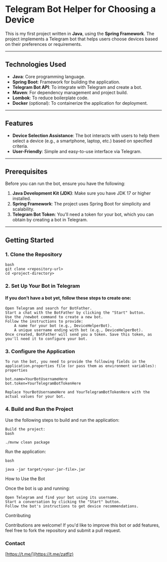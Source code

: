 # Telegram Bot Helper for Choosing a Device

This is my first project written in **Java**, using the **Spring Framework**. The project implements a Telegram bot that helps users choose devices based on their preferences or requirements.

---

## Technologies Used

- **Java**: Core programming language.
- **Spring Boot**: Framework for building the application.
- **Telegram Bot API**: To integrate with Telegram and create a bot.
- **Maven**: For dependency management and project build.
- **Lombok**: To reduce boilerplate code.
- **Docker** (optional): To containerize the application for deployment.

---

## Features

- **Device Selection Assistance**: The bot interacts with users to help them select a device (e.g., a smartphone, laptop, etc.) based on specified criteria.
- **User-Friendly**: Simple and easy-to-use interface via Telegram.

---

## Prerequisites

Before you can run the bot, ensure you have the following:

1. **Java Development Kit (JDK)**: Make sure you have JDK 17 or higher installed.
2. **Spring Framework**: The project uses Spring Boot for simplicity and scalability.
3. **Telegram Bot Token**: You'll need a token for your bot, which you can obtain by creating a bot in Telegram.

---

## Getting Started

### 1. Clone the Repository

    bash
    git clone <repository-url>
    cd <project-directory>

### 2. Set Up Your Bot in Telegram

#### If you don’t have a bot yet, follow these steps to create one:

    Open Telegram and search for BotFather.
    Start a chat with the BotFather by clicking the "Start" button.
    Use the /newbot command to create a new bot.
    Follow the instructions to provide:
        A name for your bot (e.g., DeviceHelperBot).
        A unique username ending with bot (e.g., DeviceHelperBot).
    Once created, BotFather will send you a token. Save this token, as you'll need it to configure your bot.

### 3. Configure the Application

    To run the bot, you need to provide the following fields in the application.properties file (or pass them as environment variables):
    properties
    
    bot.name=YourBotUsernameHere
    bot.token=YourTelegramBotTokenHere
    
    Replace YourBotUsernameHere and YourTelegramBotTokenHere with the actual values for your bot.

### 4. Build and Run the Project

Use the following steps to build and run the application:

    Build the project:
    bash

    ./mvnw clean package

Run the application:

    bash

    java -jar target/<your-jar-file>.jar

How to Use the Bot

Once the bot is up and running:

    Open Telegram and find your bot using its username.
    Start a conversation by clicking the "Start" button.
    Follow the bot's instructions to get device recommendations.

Contributing

Contributions are welcome! If you'd like to improve this bot or add features, feel free to fork the repository and submit a pull request.

### Contact
[https://t.me/](https://t.me/zatflz)
